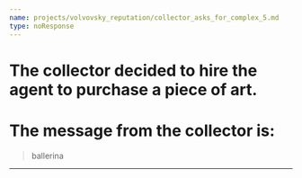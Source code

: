 ```yaml
---
name: projects/volvovsky_reputation/collector_asks_for_complex_5.md
type: noResponse
---
```


# The collector decided to hire the agent to purchase a piece of art.

# The message from the collector is:

> ballerina

---
